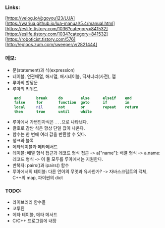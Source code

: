 ### Links:
[https://velog.io/@goyou123/LUA]  
[https://wariua.github.io/lua-manual/5.4/manual.html]  
[https://eslife.tistory.com/1036?category=841532]  
[https://eslife.tistory.com/1034?category=841532]  
[https://roboticist.tistory.com/576]  
[http://egloos.zum.com/sweeper/v/2821444]  
  

### 메모:
- 문(statement)과 식(expression)
- 테이블, 연관배열, 해시맵, 해시테이블, 딕셔너리(사전), 맵
- 루아의 할당문
- 루아의 키워드
```lua
    and       break     do        else      elseif    end
    false     for       function  goto      if        in
    local     nil       not       or        repeat    return
    then      true      until     while
```
- 루아에서 가변인자식은 `...`으로 나타낸다.
- 괄호로 감싼 식은 항상 단일 값이 나온다.
- 함수는 한 번에 여러 값을 반환할 수 있다.
- 청크와 블록
- 메타테이블과 메타메서드
- 테이블: 배열 형식 접근과 레코드 형식 접근
-> a["name"]: 배열 형식
-> a.name: 레코드 형식
-> 이 둘 모두를 루아에서는 지원한다.
- 반복자: pairs()과 ipairs() 함수
- 루아에서의 테이블: 다른 언어의 무엇과 유사한가?
-> 자바스크립트의 객체, C++의 map, 파이썬의 dict
  
### TODO:
- 라이브러리 함수들
- 코루틴
- 메타 테이블, 메타 메서드
- C/C++ 프로그램에 내장 
